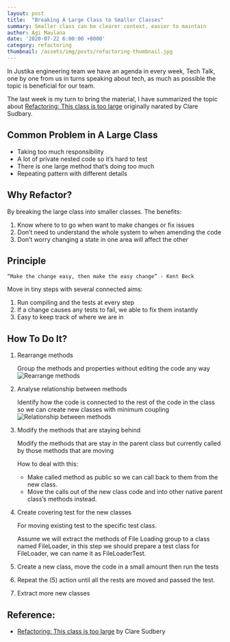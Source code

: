 ```yaml
---
layout: post
title:  "Breaking A Large Class to Smaller Classes"
summary: Smaller class can be clearer context, easier to maintain
author: Agi Maulana
date: '2020-07-22 6:00:00 +0000'
category: refactoring
thumbnail: /assets/img/posts/refactoring-thumbnail.jpg
---
```

In Justika engineering team we have an agenda in every week, Tech Talk, one by one from us in turns speaking about tech, as much as possible the topic is beneficial for our team.

The last week is my turn to bring the material, I have summarized the topic about [Refactoring: This class is too large][clare-sudbary] originally narated by Clare Sudbary.


## Common Problem in A Large Class
- Taking too much responsibility
- A lot of private nested code so it’s hard to test
- There is one large method that’s doing too much
- Repeating pattern with different details

## Why Refactor?
By breaking the large class into smaller classes. The benefits:
1. Know where to to go when want to make changes or fix issues
2. Don’t need to understand the whole system to when amending the code
3. Don’t worry changing a state in one area will affect the other

## Principle
    “Make the change easy, then make the easy change” - Kent Beck
    
Move in tiny steps with several connected aims: 
1. Run compiling and the tests at every step
2. If a change causes any tests to fail, we able to fix them instantly
3. Easy to keep track of where we are in

## How To Do It?
1. Rearrange methods

    Group the methods and properties without editing the code any way
    ![Rearrange methods][step-1]

2. Analyse relationship between methods

    Identify how the code is connected to the rest of the code in the class so we can create new classes with minimum coupling
    ![Relationship between methods][step-2]

3. Modify the methods that are staying behind

    Modify the methods that are stay in the parent class but currently called by those methods that are moving

    How to deal with this:
    - Make called method as public so we can call back to them from the new class.
    - Move the calls out of the new class code and into other native parent class’s methods instead.

4. Create covering test for the new classes

    For moving existing test to the specific test class.

    Assume we will extract the methods of File Loading group to a class named FileLoader, in this step we should prepare a test class for FileLoader, we can name it as FileLoaderTest.

5. Create a new class, move the code in a small amount then run the tests

6. Repeat the (5) action until all the rests are moved and passed the test.

7. Extract more new classes



## Reference:
- [Refactoring: This class is too large][clare-sudbary] by Clare Sudbery

[step-1]: https://martinfowler.com/articles/class-too-large/class-split-into-regions-v2.png "Rearrange Methods"

[step-2]: https://martinfowler.com/articles/class-too-large/File-loading-code-diagram-01-v2-small.png "Analyse relationship between methods"

[clare-sudbary]: https://martinfowler.com/articles/class-too-large.html